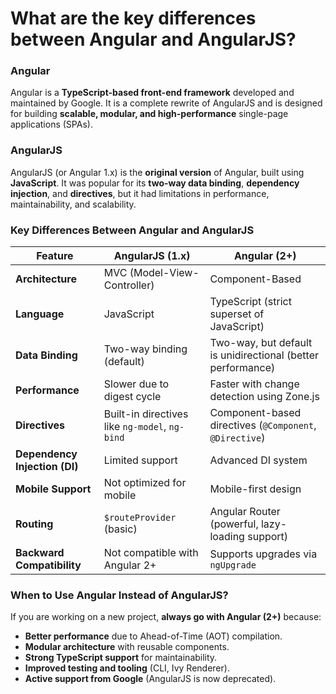 # What are the key differences between Angular and AngularJS?

### Angular
Angular is a **TypeScript-based front-end framework** developed and maintained by Google. It is a complete rewrite of AngularJS and is designed for building **scalable, modular, and high-performance** single-page applications (SPAs).

### AngularJS
AngularJS (or Angular 1.x) is the **original version** of Angular, built using **JavaScript**. It was popular for its **two-way data binding**, **dependency injection**, and **directives**, but it had limitations in performance, maintainability, and scalability.

### Key Differences Between Angular and AngularJS

| Feature       | AngularJS (1.x) | Angular (2+) |
|--------------|----------------|-------------|
| **Architecture** | MVC (Model-View-Controller) | Component-Based |
| **Language** | JavaScript | TypeScript (strict superset of JavaScript) |
| **Data Binding** | Two-way binding (default) | Two-way, but default is unidirectional (better performance) |
| **Performance** | Slower due to digest cycle | Faster with change detection using Zone.js |
| **Directives** | Built-in directives like `ng-model`, `ng-bind` | Component-based directives (`@Component`, `@Directive`) |
| **Dependency Injection (DI)** | Limited support | Advanced DI system |
| **Mobile Support** | Not optimized for mobile | Mobile-first design |
| **Routing** | `$routeProvider` (basic) | Angular Router (powerful, lazy-loading support) |
| **Backward Compatibility** | Not compatible with Angular 2+ | Supports upgrades via `ngUpgrade` |

### When to Use Angular Instead of AngularJS?
If you are working on a new project, **always go with Angular (2+)** because:

- **Better performance** due to Ahead-of-Time (AOT) compilation.
- **Modular architecture** with reusable components.
- **Strong TypeScript support** for maintainability.
- **Improved testing and tooling** (CLI, Ivy Renderer).
- **Active support from Google** (AngularJS is now deprecated).

